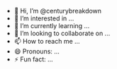 - 👋 Hi, I’m @centurybreakdown
- 👀 I’m interested in ...
- 🌱 I’m currently learning ...
- 💞️ I’m looking to collaborate on ...
- 📫 How to reach me ...
- 😄 Pronouns: ...
- ⚡ Fun fact: ...

<!---
centurybreakdown/centurybreakdown is a ✨ special ✨ repository because its `README.md` (this file) appears on your GitHub profile.
You can click the Preview link to take a look at your changes.
--->
